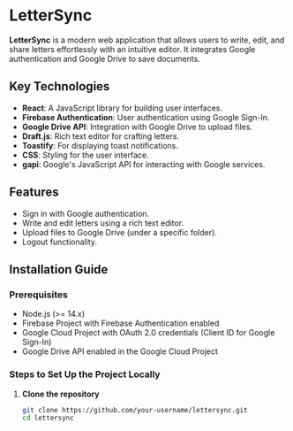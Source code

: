 # LetterSync

**LetterSync** is a modern web application that allows users to write, edit, and share letters effortlessly with an intuitive editor. It integrates Google authentication and Google Drive to save documents.

## Key Technologies
- **React**: A JavaScript library for building user interfaces.
- **Firebase Authentication**: User authentication using Google Sign-In.
- **Google Drive API**: Integration with Google Drive to upload files.
- **Draft.js**: Rich text editor for crafting letters.
- **Toastify**: For displaying toast notifications.
- **CSS**: Styling for the user interface.
- **gapi**: Google's JavaScript API for interacting with Google services.

## Features
- Sign in with Google authentication.
- Write and edit letters using a rich text editor.
- Upload files to Google Drive (under a specific folder).
- Logout functionality.

## Installation Guide

### Prerequisites
- Node.js (>= 14.x)
- Firebase Project with Firebase Authentication enabled
- Google Cloud Project with OAuth 2.0 credentials (Client ID for Google Sign-In)
- Google Drive API enabled in the Google Cloud Project

### Steps to Set Up the Project Locally

1. **Clone the repository**
   ```bash
   git clone https://github.com/your-username/lettersync.git
   cd lettersync
